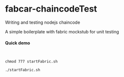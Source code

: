 # fabcar-chaincodeTest
Writing and testing nodejs chaincode

A simple boilerplate with fabric mockstub for unit testing

#### Quick demo
```


chmod 777 startFabric.sh

./startFabric.sh
```
